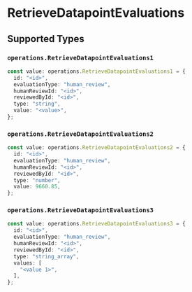 # RetrieveDatapointEvaluations


## Supported Types

### `operations.RetrieveDatapointEvaluations1`

```typescript
const value: operations.RetrieveDatapointEvaluations1 = {
  id: "<id>",
  evaluationType: "human_review",
  humanReviewId: "<id>",
  reviewedById: "<id>",
  type: "string",
  value: "<value>",
};
```

### `operations.RetrieveDatapointEvaluations2`

```typescript
const value: operations.RetrieveDatapointEvaluations2 = {
  id: "<id>",
  evaluationType: "human_review",
  humanReviewId: "<id>",
  reviewedById: "<id>",
  type: "number",
  value: 9660.85,
};
```

### `operations.RetrieveDatapointEvaluations3`

```typescript
const value: operations.RetrieveDatapointEvaluations3 = {
  id: "<id>",
  evaluationType: "human_review",
  humanReviewId: "<id>",
  reviewedById: "<id>",
  type: "string_array",
  values: [
    "<value 1>",
  ],
};
```

